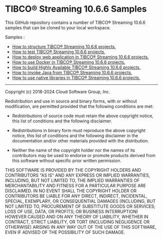 # TIBCO&reg; Streaming 10.6.6 Samples

This GitHub repository contains a number of TIBCO&reg; Streaming 10.6.6 samples that can be cloned to your local workspace.

Samples :

* [How to structure TIBCO&reg; Streaming 10.6.6 projects.](structure/README.md)
* [How to test TIBCO&reg; Streaming 10.6.6 projects.](testing/README.md)
* [How to deploy web application in TIBCO&reg; Streaming 10.6.6 projects.](web/README.md)
* [How to use Docker in TIBCO&reg; Streaming 10.6.6 projects.](docker/README.md)
* [How to build Highly Available TIBCO&reg; Streaming 10.6.6 projects.](highavailability/README.md)
* [How to invoke Java from TIBCO&reg; Streaming 10.6.6 projects.](java/README.md)
* [How to use native libraries in TIBCO&reg; Streaming 10.6.6 projects.](nativelibrary/README.md)

---
Copyright (c) 2018-2024 Cloud Software Group, Inc.

Redistribution and use in source and binary forms, with or without
modification, are permitted provided that the following conditions are met:

* Redistributions of source code must retain the above copyright notice, this
  list of conditions and the following disclaimer.

* Redistributions in binary form must reproduce the above copyright notice,
  this list of conditions and the following disclaimer in the documentation
  and/or other materials provided with the distribution.

* Neither the name of the copyright holder nor the names of its
  contributors may be used to endorse or promote products derived from
  this software without specific prior written permission.

THIS SOFTWARE IS PROVIDED BY THE COPYRIGHT HOLDERS AND CONTRIBUTORS "AS IS"
AND ANY EXPRESS OR IMPLIED WARRANTIES, INCLUDING, BUT NOT LIMITED TO, THE
IMPLIED WARRANTIES OF MERCHANTABILITY AND FITNESS FOR A PARTICULAR PURPOSE ARE
DISCLAIMED. IN NO EVENT SHALL THE COPYRIGHT HOLDER OR CONTRIBUTORS BE LIABLE
FOR ANY DIRECT, INDIRECT, INCIDENTAL, SPECIAL, EXEMPLARY, OR CONSEQUENTIAL
DAMAGES (INCLUDING, BUT NOT LIMITED TO, PROCUREMENT OF SUBSTITUTE GOODS OR
SERVICES; LOSS OF USE, DATA, OR PROFITS; OR BUSINESS INTERRUPTION) HOWEVER
CAUSED AND ON ANY THEORY OF LIABILITY, WHETHER IN CONTRACT, STRICT LIABILITY,
OR TORT (INCLUDING NEGLIGENCE OR OTHERWISE) ARISING IN ANY WAY OUT OF THE USE
OF THIS SOFTWARE, EVEN IF ADVISED OF THE POSSIBILITY OF SUCH DAMAGE.
